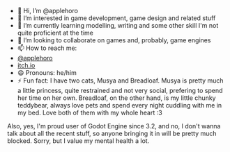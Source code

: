 - 👋 Hi, I’m @applehoro
- 👀 I’m interested in game development, game design and related stuff
- 🌱 I’m currently learning modelling, writing and some other skill I'm not quite proficient at the time
- 💞️ I’m looking to collaborate on games and, probably, game engines
- 📫 How to reach me:
- [@applehoro](github.com/applehoro)
- [itch.io](https://run-hanako.itch.io/)
- 😄 Pronouns: he/him
- ⚡ Fun fact: I have two cats, Musya and Breadloaf. Musya is pretty much a little princess, quite restrained and not very social, prefering to spend her time on her own. Breadloaf, on the other hand, is my little chunky teddybear, always love pets and spend every night cuddling with me in my bed. Love both of them with my whole heart :3

Also, yes, I'm proud user of Godot Engine since 3.2, and no, I don't wanna talk about all the recent stuff, so anyone bringing it in will be pretty much blocked. Sorry, but I value my mental health a lot.

<!---
applehoro/applehoro is a ✨ special ✨ repository because its `README.md` (this file) appears on your GitHub profile.
You can click the Preview link to take a look at your changes.
--->
